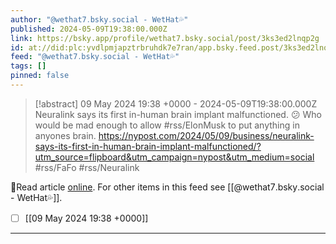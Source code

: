 ```yaml
---
author: "@wethat7․bsky․social - WetHat💦"
published: 2024-05-09T19:38:00.000Z
link: https://bsky.app/profile/wethat7.bsky.social/post/3ks3ed2lnqp2g
id: at://did:plc:yvdlpmjapztrbruhdk7e7ran/app.bsky.feed.post/3ks3ed2lnqp2g
feed: "@wethat7․bsky․social - WetHat💦"
tags: []
pinned: false
---
```

> [!abstract] 09 May 2024 19:38 +0000 - 2024-05-09T19:38:00.000Z
> Neuralink says its first in-human brain implant malfunctioned. 😕 Who would be mad enough to allow #rss/ElonMusk to put anything in anyones brain. https://nypost.com/2024/05/09/business/neuralink-says-its-first-in-human-brain-implant-malfunctioned/?utm_source=flipboard&utm_campaign=nypost&utm_medium=social #rss/FaFo #rss/Neuralink

🔗Read article [online](https://bsky.app/profile/wethat7.bsky.social/post/3ks3ed2lnqp2g). For other items in this feed see [[@wethat7․bsky․social - WetHat💦]].

- [ ] [[09 May 2024 19꞉38 +0000]]
- - -

